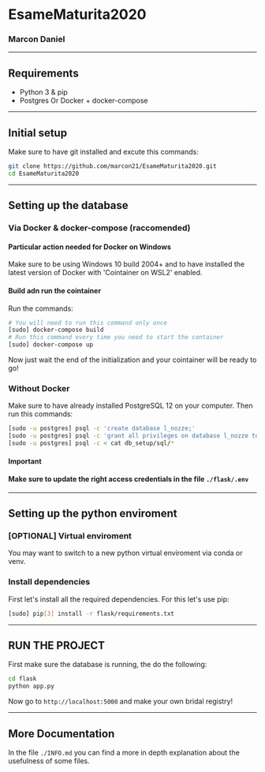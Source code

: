 # EsameMaturita2020

### Marcon Daniel

---

## Requirements

- Python 3 & pip
- Postgres Or Docker + docker-compose

---

## Initial setup

Make sure to have git installed and excute this commands:

```sh
git clone https://github.com/marcon21/EsameMaturita2020.git
cd EsameMaturita2020
```

---

## Setting up the database

### Via Docker & docker-compose (raccomended)

#### Particular action needed for Docker on Windows

Make sure to be using Windows 10 build 2004+ and to have installed the latest version of Docker with 'Cointainer on WSL2' enabled.

#### Build adn run the cointainer

Run the commands:

```sh
# You will need to run this command only once
[sudo] docker-compose build
# Run this command every time you need to start the container
[sudo] docker-compose up
```

Now just wait the end of the initialization and your cointainer will be ready to go!

### Without Docker

Make sure to have already installed PostgreSQL 12 on your computer. Then run this commands:

```sh
[sudo -u postgres] psql -c 'create database l_nozze;'
[sudo -u postgres] psql -c 'grant all privileges on database l_nozze to username;'
[sudo -u postgres] psql -c < cat db_setup/sql/*
```

#### Important

#### Make sure to update the right access credentials in the file `./flask/.env`

---

## Setting up the python enviroment

### [OPTIONAL] Virtual enviroment

You may want to switch to a new python virtual enviroment via conda or venv.

### Install dependencies

First let's install all the required dependencies. For this let's use pip:

```sh
[sudo] pip[3] install -r flask/requirements.txt
```

---

## RUN THE PROJECT

First make sure the database is running, the do the following:

```sh
cd flask
python app.py
```

Now go to `http://localhost:5000` and make your own bridal registry!

---

## More Documentation

In the file `./INFO.md` you can find a more in depth explanation about the usefulness of some files.
